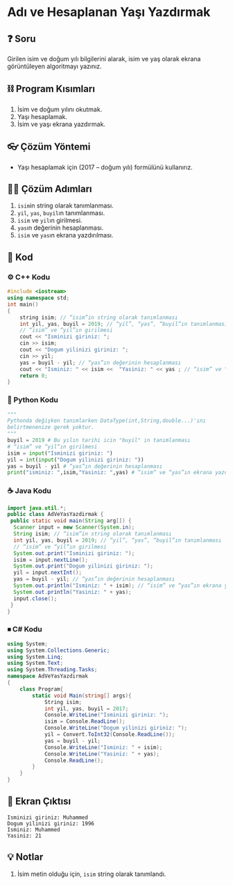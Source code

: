 # Adı ve Hesaplanan Yaşı Yazdırmak

<!-- ----------------------------- Soru ----------------------------------- -->

## ❓ Soru
Girilen isim ve doğum yılı bilgilerini alarak, isim ve yaş olarak ekrana görüntüleyen algoritmayı yazınız.

<!-- ----------------------------- Program Kısımları ----------------------------------- -->

## ⛓ Program Kısımları
1. İsim ve doğum yılını okutmak.
2. Yaşı hesaplamak.
3. İsim ve yaşı ekrana yazdırmak.

<!-- ----------------------------- Çözüm Yöntemi ----------------------------------- -->

## 👓 Çözüm Yöntemi 
* Yaşı hesaplamak için (2017 – doğum yılı) formülünü kullanırız.

<!-- ----------------------------- Çözüm Adımları ----------------------------------- -->

## 👩‍🔧 Çözüm Adımları
1. `isim`in string olarak tanımlanması.
2. `yil`, `yas`, `buyil`ın tanımlanması.
3. `isim` ve `yil`ın girilmesi.
4. `yas`ın değerinin hesaplanması.
5. `isim` ve `yas`ın ekrana yazdırılması.

<!-- ----------------------------- Kodlar ----------------------------------- -->

## 🤖 Kod


[//]: ------------------------------------------------------------------------------
<!-- ----------------------------- C++ Kodu ----------------------------------- -->
[//]: ------------------------------------------------------------------------------

### ⚙ C++ Kodu

```cpp
#include <iostream>
using namespace std;
int main()
{
    string isim; // “isim”in string olarak tanımlanması
    int yil, yas, buyil = 2019; // “yil”, “yas”, “buyil”ın tanımlanması
    // “isim” ve “yil”ın girilmesi
    cout << "Isminizi giriniz: ";
    cin >> isim;
    cout << "Dogum yilinizi giriniz: ";
    cin >> yil;
    yas = buyil - yil; // “yas”ın değerinin hesaplanması
    cout << "Isminiz: " << isim <<  "Yasiniz: " << yas ; // “isim” ve “yas”ın ekrana yazdırılması 
    return 0;
}
```

[//]: ------------------------------------------------------------------------------
<!-- ----------------------------- Python Kodu ----------------------------------- -->
[//]: ------------------------------------------------------------------------------

### 🐍 Python Kodu

```py
"""
Pythonda değişken tanımlarken DataType(int,String,double...)'ını
belirtmenenize gerek yoktur.
"""
buyil = 2019 # Bu yılın tarihi icin "buyil" in tanımlanması
# “isim” ve “yil”ın girilmesi
isim = input("Isminizi giriniz: ")
yil = int(input("Dogum yilinizi giriniz: "))
yas = buyil - yil # “yas”ın değerinin hesaplanması
print("isminiz: ",isim,"Yasiniz: ",yas) # “isim” ve “yas”ın ekrana yazdırılması
```

[//]: ------------------------------------------------------------------------------
<!-- ----------------------------- Java Kodu ----------------------------------- -->
[//]: ------------------------------------------------------------------------------

### ☕ Java Kodu 

```java
import java.util.*;
public class AdVeYasYazdirmak {
 public static void main(String arg[]) {
  Scanner input = new Scanner(System.in);
  String isim; // “isim”in string olarak tanımlanması
  int yil, yas, buyil = 2019; // “yil”, “yas”, “buyil”ın tanımlanması
  // “isim” ve “yil”ın girilmesi
  System.out.print("Isminizi giriniz: ");
  isim = input.nextLine();
  System.out.print("Dogum yilinizi giriniz: ");
  yil = input.nextInt();
  yas = buyil - yil; // “yas”ın değerinin hesaplanması
  System.out.println("Isminiz: " + isim); // “isim” ve “yas”ın ekrana yazdırılması
  System.out.println("Yasiniz: " + yas);
  input.close();
 }
}
```

[//]: ------------------------------------------------------------------------------
<!-- ----------------------------- C# Kodu ----------------------------------- -->
[//]: ------------------------------------------------------------------------------

### ⏹ C# Kodu

```cs
using System;
using System.Collections.Generic;
using System.Linq;
using System.Text;
using System.Threading.Tasks;
namespace AdVeYasYazdirmak
{
    class Program{
        static void Main(string[] args){
            String isim;
            int yil, yas, buyil = 2017;
            Console.WriteLine("Isminizi giriniz: ");
            isim = Console.ReadLine();
            Console.WriteLine("Dogum yilinizi giriniz: ");
            yil = Convert.ToInt32(Console.ReadLine());
            yas = buyil - yil;
            Console.WriteLine("Isminiz: " + isim);
            Console.WriteLine("Yasiniz: " + yas);
            Console.ReadLine();
        }
    }
}
```

<!-- ----------------------------- Ekran Çıktısı ----------------------------------- -->

## 🎉 Ekran Çıktısı

```
Isminizi giriniz: Muhammed
Dogum yilinizi giriniz: 1996
Isminiz: Muhammed
Yasiniz: 21
```

<!-- ----------------------------- Notlar ----------------------------------- -->

## 💡 Notlar 
1. İsim metin olduğu için, `isim` string olarak tanımlandı.

